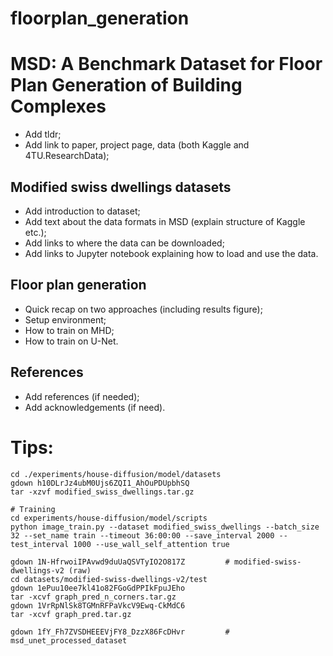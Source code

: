 # floorplan_generation

# MSD: A Benchmark Dataset for Floor Plan Generation of Building Complexes

- Add tldr;
- Add link to paper, project page, data (both Kaggle and 4TU.ResearchData);

## Modified swiss dwellings datasets

- Add introduction to dataset;
- Add text about the data formats in MSD (explain structure of Kaggle etc.);
- Add links to where the data can be downloaded;
- Add links to Jupyter notebook explaining how to load and use the data.

## Floor plan generation

- Quick recap on two approaches (including results figure);
- Setup environment;
- How to train on MHD;
- How to train on U-Net.

## References

- Add references (if needed);
- Add acknowledgements (if need).


# Tips:
```shell
cd ./experiments/house-diffusion/model/datasets
gdown h10DLrJz4ubM0Ujs6ZQI1_AhOuPDUpbhSQ
tar -xzvf modified_swiss_dwellings.tar.gz

# Training
cd experiments/house-diffusion/model/scripts
python image_train.py --dataset modified_swiss_dwellings --batch_size 32 --set_name train --timeout 36:00:00 --save_interval 2000 --test_interval 1000 --use_wall_self_attention true
```


```shell
gdown 1N-HfrwoiIPAvwd9duUaQSVTyIO2O817Z         # modified-swiss-dwellings-v2 (raw)
cd datasets/modified-swiss-dwellings-v2/test
gdown 1ePuu10ee7kl41o82FGoGdPPIkFpuJEho
tar -xcvf graph_pred_n_corners.tar.gz
gdown 1VrRpNlSk8TGMnRFPaVkcV9Ewq-CkMdC6
tar -xcvf graph_pred.tar.gz

gdown 1fY_Fh7ZVSDHEEEVjFY8_DzzX86FcDHvr         # msd_unet_processed_dataset

```